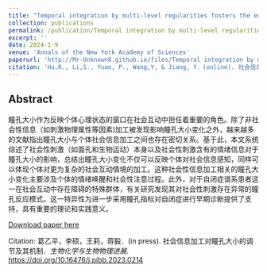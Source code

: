 ```yaml
---
title: "Temporal integration by multi-level regularities fosters the emergence of dynamic conscious experience"
collection: publications
permalink: /publication/Temporal integration by multi-level regularities fosters the emergence of dynamic conscious experience
excerpt: ''
date: 2024-1-9
venue: 'Annals of the New York Academy of Sciences'
paperurl: 'http://Mr-Unknown0.github.io/files/Temporal integration by multi-level regularities fosters the emergence of dynamic conscious experience.pdf'
citation: 'Hu,R., Li,S., Yuan, P., Wang,Y, & Jiang, Y．(online). 社会信息加工对瞳孔大小的调节及其机制．生物化学与生物物理进展. https://doi.org/10.16476/j.pibb.2023.0214'
---
```

## Abstract
瞳孔大小作为反映个体心理状态的窗口在社会互动中担任着重要的角色。除了非社会性信息（如刺激物理属性等因素)加工被发现影响瞳孔大小变化之外，越来越多的文献指出瞳孔大小与个体社会信息加工之间也存在密切关系。基于此，本文系统综述了社会性刺激（如面孔和生物运动）本身以及社会性刺激含有的情绪信息对于瞳孔大小的影响，总结出瞳孔大小变化不仅可以反映个体对社会信息感知，同样可以体现个体对更为复杂的社会互动情境的加工。这种社会性信息加工相关的瞳孔大小变化主要涉及个体的情绪唤醒和社会性注意过程。此外，对于自闭症谱系患者这一在社会互动中存在障碍的特殊群体，有关研究发现其对社会性刺激存在异常的瞳孔反应模式。这一特异性为进一步采用瞳孔指标对自闭症进行早期诊断提供了支持，具有重要的理论和实践意义。

[Download paper here](http://Mr-Unknown0.github.io/files/社会信息加工对瞳孔大小的调节及其机制.pdf)

Citation: 葛乙平，李硕，王莉，蒋毅．(in press). 社会信息加工对瞳孔大小的调节及其机制．*生物化学与生物物理进展*. https://doi.org/10.16476/j.pibb.2023.0214
